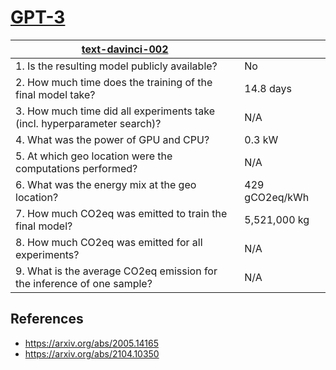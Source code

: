 # [GPT-3](https://beta.openai.com/docs/models/gpt-3)

| [text-davinci-002](https://huggingface.co/climatebert/distilroberta-base-climate-f)                                             |                |
|--------------------------------------------------------------------------|----------------|
| 1. Is the resulting model publicly available?                            | No            |
| 2. How much time does the training of the final model take?              | 14.8 days        |
| 3. How much time did all experiments take (incl. hyperparameter search)? | N/A      |
| 4. What was the power of GPU and CPU?                                    | 0.3 kW         |
| 5. At which geo location were the computations performed?                | N/A        |
| 6. What was the energy mix at the geo location?                          | 429 gCO2eq/kWh |
| 7. How much CO2eq was emitted to train the final model?                  | 5,521,000 kg        |
| 8. How much CO2eq was emitted for all experiments?                       | N/A       |
| 9. What is the average CO2eq emission for the inference of one sample?   | N/A        |

## References

- https://arxiv.org/abs/2005.14165
- https://arxiv.org/abs/2104.10350
